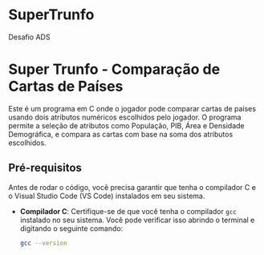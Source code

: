 # SuperTrunfo
Desafio ADS
# Super Trunfo - Comparação de Cartas de Países

Este é um programa em C onde o jogador pode comparar cartas de países usando dois atributos numéricos escolhidos pelo jogador. O programa permite a seleção de atributos como População, PIB, Área e Densidade Demográfica, e compara as cartas com base na soma dos atributos escolhidos.

## Pré-requisitos

Antes de rodar o código, você precisa garantir que tenha o compilador C e o Visual Studio Code (VS Code) instalados em seu sistema.

- **Compilador C**: Certifique-se de que você tenha o compilador `gcc` instalado no seu sistema. Você pode verificar isso abrindo o terminal e digitando o seguinte comando:
  ```bash
  gcc --version